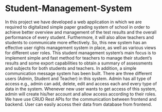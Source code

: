 # Student-Management-System
In this project we have developed a web application in which we are required to digitalized simple paper grading system of school in order to achieve better overview and management of the test results and the overall performance of every student. Furthermore, it will also allow teachers and students to communicate more effectively. So, this new system has an effective user rights management system in place, as well as various views for different user roles.
This student management system’s main focus is to implement simple and fast method for teachers to manage their student’s results and some export capabilities to obtain a summary of assessments and subjects for both students and teachers. In addition, a simple communication message system has been built.
There are three different users (Admin, Student and Teacher) in this system. Admin has all type of access e.g., admin can add, delete, edit and access each and every type of data in the system. Whenever new user wants to get access of this system, admin will create his/her account and allow access according to their roles.
We have use CRUD Rest APIs for the communication between frontend and backend. User can easily access their data from database from frontend.
